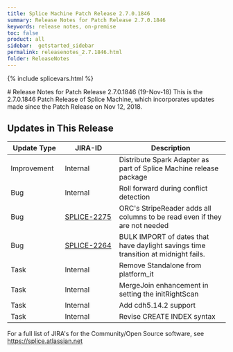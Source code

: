```yaml
---
title: Splice Machine Patch Release 2.7.0.1846
summary: Release Notes for Patch Release 2.7.0.1846
keywords: release notes, on-premise
toc: false
product: all
sidebar:  getstarted_sidebar
permalink: releasenotes_2.7.1846.html
folder: ReleaseNotes
---
```

{% include splicevars.html %}
<section>
<div class="TopicContent" data-swiftype-index="true" markdown="1">
# Release Notes for Patch Release 2.7.0.1846 (19-Nov-18)
This is the 2.7.0.1846 Patch Release of Splice Machine, which incorporates updates made since the Patch Release on Nov 12, 2018.

## Updates in This Release
<table>
    <col width="125px" />
    <col width="125px" />
    <col />
    <thead>
        <tr>
            <th>Update Type</th>
            <th>JIRA-ID</th>
            <th>Description</th>
        </tr>
    </thead>
    <tbody>
        <tr>
            <td>Improvement</td>
            <td>Internal</td>
            <td>Distribute Spark Adapter as part of Splice Machine release package</td>
        </tr>
        <tr>
            <td>Bug</td>
            <td>Internal</td>
            <td>Roll forward during conflict detection</td>
        </tr>
        <tr>
            <td>Bug</td>
            <td><a href="https://splice.atlassian.net/browse/SPLICE-2275" target="_blank">SPLICE-2275</a></td>
            <td>ORC's StripeReader adds all columns to be read even if they are not needed</td>
        </tr>
        <tr>
            <td>Bug</td>
            <td><a href="https://splice.atlassian.net/browse/SPLICE-2264" target="_blank">SPLICE-2264</a></td>
            <td>BULK IMPORT of dates that have daylight savings time transition at midnight fails.</td>
        </tr>
        <tr>
            <td>Task</td>
            <td>Internal</td>
            <td>Remove Standalone from platform_it</td>
        </tr>
        <tr>
            <td>Task</td>
            <td>Internal</td>
            <td>MergeJoin enhancement in setting the initRightScan</td>
        </tr>
        <tr>
            <td>Task</td>
            <td>Internal</td>
            <td>Add cdh5.14.2 support</td>
        </tr>
        <tr>
            <td>Task</td>
            <td>Internal</td>
            <td>Revise CREATE INDEX syntax</td>
        </tr>
    </tbody>
</table>

For a full list of JIRA's for the Community/Open Source software, see <https://splice.atlassian.net>

</div>
</section>
